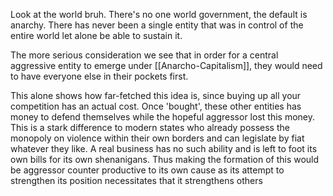 Look at the world bruh.
There's no one world government, the default is anarchy. There has never been a single entity that was in control of the entire world let alone be able to sustain it.

The more serious consideration we see that in order for a central aggressive entity to emerge under [[Anarcho-Capitalism]], they would need to have everyone else in their pockets first.

This alone shows how far-fetched this idea is, since buying up all your competition has an actual cost. Once 'bought', these other entities has money to defend themselves while the hopeful aggressor lost this money. 
This is a stark difference to modern states who already possess the monopoly on violence within their own borders and can legislate by fiat whatever they like.
A real business has no such ability and is left to foot its own bills for its own shenanigans.
Thus making the formation of this would be aggressor counter productive to its own cause as its attempt to strengthen its position necessitates that it strengthens others

